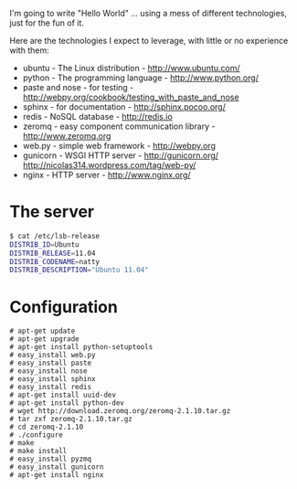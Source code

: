 I'm going to write "Hello World" ... using a mess of different technologies, just for the fun of it.

Here are the technologies I expect to leverage, with little or no experience with them:

* ubuntu - The Linux distribution - http://www.ubuntu.com/
* python - The programming language - http://www.python.org/
* paste and nose - for testing - http://webpy.org/cookbook/testing_with_paste_and_nose
* sphinx - for documentation - http://sphinx.pocoo.org/
* redis - NoSQL database - http://redis.io
* zeromq - easy component communication library - http://www.zeromq.org
* web.py - simple web framework - http://webpy.org
* gunicorn - WSGI HTTP server - http://gunicorn.org/ http://nicolas314.wordpress.com/tag/web-py/
* nginx - HTTP server - http://www.nginx.org/

# The server

```bash
$ cat /etc/lsb-release
DISTRIB_ID=Ubuntu
DISTRIB_RELEASE=11.04
DISTRIB_CODENAME=natty
DISTRIB_DESCRIPTION="Ubuntu 11.04"
```

# Configuration

```shell
# apt-get update
# apt-get upgrade
# apt-get install python-setuptools
# easy_install web.py
# easy_install paste
# easy_install nose
# easy_install sphinx
# easy_install redis
# apt-get install uuid-dev
# apt-get install python-dev
# wget http://download.zeromq.org/zeromq-2.1.10.tar.gz
# tar zxf zeromq-2.1.10.tar.gz
# cd zeromq-2.1.10
# ./configure
# make
# make install
# easy_install pyzmq
# easy_install gunicorn
# apt-get install nginx
```
